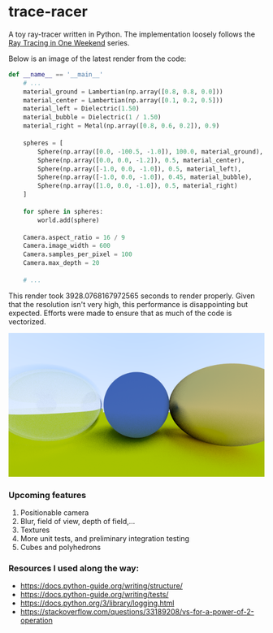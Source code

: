 # trace-racer
A toy ray-tracer written in Python. The implementation loosely follows the
[Ray Tracing in One Weekend](https://raytracing.github.io/books/RayTracingInOneWeekend.html) series.

Below is an image of the latest render from the code:
```py
def __name__ == '__main__'
    # ...
    material_ground = Lambertian(np.array([0.8, 0.8, 0.0]))
    material_center = Lambertian(np.array([0.1, 0.2, 0.5]))
    material_left = Dielectric(1.50)
    material_bubble = Dielectric(1 / 1.50)
    material_right = Metal(np.array([0.8, 0.6, 0.2]), 0.9)

    spheres = [
        Sphere(np.array([0.0, -100.5, -1.0]), 100.0, material_ground),
        Sphere(np.array([0.0, 0.0, -1.2]), 0.5, material_center),
        Sphere(np.array([-1.0, 0.0, -1.0]), 0.5, material_left),
        Sphere(np.array([-1.0, 0.0, -1.0]), 0.45, material_bubble),
        Sphere(np.array([1.0, 0.0, -1.0]), 0.5, material_right)
    ]

    for sphere in spheres:
        world.add(sphere)

    Camera.aspect_ratio = 16 / 9
    Camera.image_width = 600
    Camera.samples_per_pixel = 100
    Camera.max_depth = 20

    # ...
```
This render took 3928.0768167972565 seconds to render properly. Given that the
resolution isn't very high, this performance is disappointing but expected.
Efforts were made to ensure that as much of the code is vectorized.

![Latest Render](data/output.png)

### Upcoming features
1. Positionable camera
2. Blur, field of view, depth of field,...
3. Textures
4. More unit tests, and preliminary integration testing
5. Cubes and polyhedrons

### Resources I used along the way:
- https://docs.python-guide.org/writing/structure/
- https://docs.python-guide.org/writing/tests/
- https://docs.python.org/3/library/logging.html
- https://stackoverflow.com/questions/33189208/vs-for-a-power-of-2-operation
